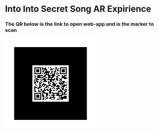 # Into Into Secret Song AR Expirience

### The QR below is the link to open web-app and is the marker to scan

<img src="https://github.com/bobunderforest/into-into-web-ar/blob/main/static/data/pattern-qr-code.png?raw=true" width="300">

